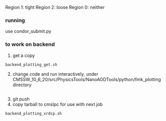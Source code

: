 Region 1: tight
Region 2: loose
Region 0: neither

### running
use condor_submit.py

### to work on backend
1. get a copy
```
backend_plotting_get.sh
```
2. change code and run interactively, under CMSSW_10_6_20/src/PhysicsTools/NanoAODTools/python/fmk_plotting directory
```
```
3. git push
4. copy tarball to cmslpc for use with next job
```
backend_plotting_xrdcp.sh 
```
